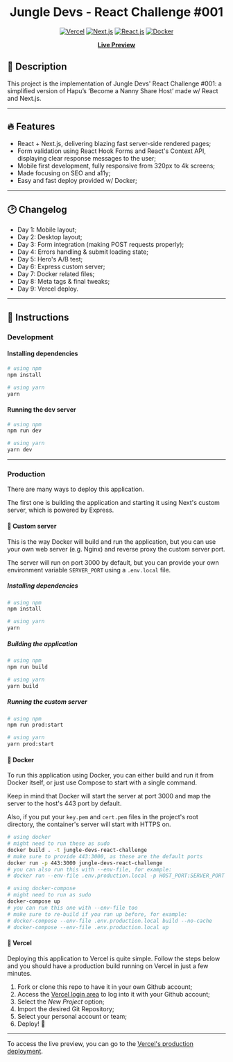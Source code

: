 <h1 align="center">Jungle Devs - React Challenge #001</h1>

<div align="center">

  [![Vercel](https://img.shields.io/badge/vercel%20-%23000000.svg?&style=for-the-badge&logo=vercel&logoColor=white)](https://vercel.com)
  [![Next.js](https://img.shields.io/badge/next%20js%20-%23000000.svg?&style=for-the-badge&logo=next.js&logoColor=white)](https://nextjs.org)
  [![React.js](https://img.shields.io/badge/react%20-%2320232a.svg?&style=for-the-badge&logo=react&logoColor=%2361DAFB)](https://reactjs.org)
  [![Docker](https://img.shields.io/badge/docker%20-%230db7ed.svg?&style=for-the-badge&logo=docker&logoColor=white)](https://www.docker.com)

  **[Live Preview](https://jungle-devs-react-challenge.vercel.app)**

</div>

## 📖 Description

This project is the implementation of Jungle Devs' React Challenge #001: a simplified version of Hapu’s ‘Become a Nanny Share Host’ made w/ React and Next.js.

---

## 🔥 Features

  - React + Next.js, delivering blazing fast server-side rendered pages;
  - Form validation using React Hook Forms and React's Context API, displaying clear response messages to the user;
  - Mobile first development, fully responsive from 320px to 4k screens;
  - Made focusing on SEO and a11y;
  - Easy and fast deploy provided w/ Docker;

---

## 🕑 Changelog

  - Day 1: Mobile layout;
  - Day 2: Desktop layout;
  - Day 3: Form integration (making POST requests properly);
  - Day 4: Errors handling & submit loading state;
  - Day 5: Hero's A/B test;
  - Day 6: Express custom server;
  - Day 7: Docker related files;
  - Day 8: Meta tags & final tweaks;
  - Day 9: Vercel deploy.

---

## 📌 Instructions

### Development

#### Installing dependencies

```sh
# using npm
npm install

# using yarn
yarn
```

#### Running the dev server

```sh
# using npm
npm run dev

# using yarn
yarn dev
```

---

### Production


There are many ways to deploy this application.

The first one is building the application and starting it using Next's custom server, which is powered by Express.

#### 🤖 **Custom server**

This is the way Docker will build and run the application, but you can use your own web server (e.g. Nginx) and reverse proxy the custom server port.

The server will run on port 3000 by default, but you can provide your own environment variable `SERVER_PORT` using a ```.env.local``` file.

##### Installing dependencies

```sh
# using npm
npm install

# using yarn
yarn
```

##### Building the application

```sh
# using npm
npm run build

# using yarn
yarn build
```

##### Running the custom server

```sh
# using npm
npm run prod:start

# using yarn
yarn prod:start
```

#### 🐳 **Docker**

To run this application using Docker, you can either build and run it from Docker itself, or just use Compose to start with a single command.

Keep in mind that Docker will start the server at port 3000 and map the server to the host's 443 port by default.

Also, if you put your ```key.pem``` and ```cert.pem``` files in the project's root directory, the container's server will start with HTTPS on.

```sh
# using docker
# might need to run these as sudo
docker build . -t jungle-devs-react-challenge
# make sure to provide 443:3000, as these are the default ports
docker run -p 443:3000 jungle-devs-react-challenge
# you can also run this with --env-file, for example:
# docker run --env-file .env.production.local -p HOST_PORT:SERVER_PORT jungle-devs-react-challenge

# using docker-compose
# might need to run as sudo
docker-compose up
# you can run this one with --env-file too
# make sure to re-build if you ran up before, for example:
# docker-compose --env-file .env.production.local build --no-cache
# docker-compose --env-file .env.production.local up
```

#### 🔺 **Vercel**

Deploying this application to Vercel is quite simple. Follow the steps below and you should have a production build running on Vercel in just a few minutes.

  1. Fork or clone this repo to have it in your own Github account;
  2. Access the [Vercel login area](https://vercel.com/login) to log into it with your Github account;
  3. Select the _New Project_ option;
  4. Import the desired Git Repository;
  5. Select your personal account or team;
  6. Deploy! 🥳

---

To access the live preview, you can go to the [Vercel's production deployment](https://jungle-devs-react-challenge.vercel.app).
